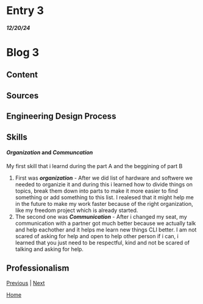 # Entry 3
##### 12/20/24

# Blog 3 

## Content

## Sources

## Engineering Design Process
 

## Skills
#### _Organization_ and _Communcation_

My first skill that i learnd during the part A and the beggining of part B 
1. First was **_organization_** - After we did list of hardware and softwere we needed to organizie it and during this i learned how to divide things on topics, break them down into parts  to make it more easier to find something or add something to this list. I realesed that it might help me in the future to make my work faster because of the right organization, like my freedom project which is already started.
2. The second one was **_Communication_** - After i changed my seat, my communication with a partner got much better because we actually talk and help eachother and it helps me learn new things CLI better. I am not scared of asking for help and open to help other person if i can, i learned that you just need to be respectful, kind and not be scared of talking and asking for help. 
## Professionalism


[Previous](entry02.md) | [Next](entry04.md)

[Home](../README.md)
